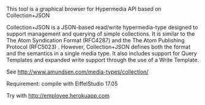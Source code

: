 This tool is a graphical browser for Hypermedia API based on Collection+JSON

Collection+JSON is a JSON-based read/write hypermedia-type designed to support management and querying of simple collections. It is similar to the The Atom Syndication Format (RFC4287) and the The Atom Publishing Protocol (RFC5023) . However, Collection+JSON defines both the format and the semantics in a single media type. It also includes support for Query Templates and expanded write support through the use of a Write Template.

See http://www.amundsen.com/media-types/collection/

Requirement:
compile with EiffelStudio 17.05

Try with
http://employee.herokuapp.com
